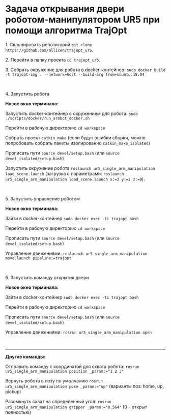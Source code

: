 # Задача открывания двери роботом-манипулятором UR5 при помощи алгоритма TrajOpt

<p>1. Склонировать репозиторий <code>git clone https://github.com/allicen/trajopt_ur5</code>.</p>

<p> 2. Перейти в папку проекта <code>cd trajopt_ur5</code>.</p>

<p> 3. Собрать окружение для робота в docker-контейнер: <code>sudo docker build -t trajopt-img . --network=host --build-arg from=ubuntu:18.04</code></p>

<p><br /></p>

<p> 4. Запустить робота</p>

<p><b>Новое окно терминала:</b></p>

<p>Запустить docker-контейнер с окружением для робота: <code>sudo ./scripts/docker/run_armbot_docker.sh</code></p>

<p>Перейти в рабочую директорию <code>cd workspace</code></p>

<p>Собрать проект <code>catkin_make</code> (если будут ошибки сборки, можно попробовать собрать пакеты изолированно <code>catkin_make_isolated</code>)</p>

<p>Прописать пути <code>source devel/setup.bash</code> (или <code>source devel_isolated/setup.bash</code>)</p>

<p>Запустить окружение робота <code>roslaunch ur5_single_arm_manipulation load_scene.launch</code> (загрузка с параметрами: <code>roslaunch ur5_single_arm_manipulation load_scene.launch x:=2 y:=2 z:=0</code>).</p>

<p><br /></p>

<p>5. Запустить управление роботом</p>

<p><b>Новое окно терминала:</b></p>

<p>Зайти в docker-контейнер <code>sudo docker exec -ti trajopt bash</code></p>

<p>Перейти в рабочую директорию <code>cd workspace</code></p>

<p>Прописать пути <code>source devel/setup.bash</code> (или <code>source devel_isolated/setup.bash</code>)</p>

<p>Управление движениями: <code>roslaunch ur5_single_arm_manipulation move.launch pipeline:=trajopt</code></p>

<p><br /></p>

<p>6. Запустить команду открытия двери</p>

<p><b>Новое окно терминала:</b></p>

<p>Зайти в docker-контейнер <code>sudo docker exec -ti trajopt bash</code></p>

<p>Перейти в рабочую директорию <code>cd workspace</code></p>

<p>Прописать пути <code>source devel/setup.bash</code> (или <code>source devel_isolated/setup.bash</code>)</p>

<p>Управление движениями: <code>rosrun ur5_single_arm_manipulation open</code></p>

<p><br /></p>

<hr />

<p><b>Другие команды:</b></p>

<p>Отправить команду с координатой для схвата робота: <code>rosrun ur5_single_arm_manipulation position _param:="1 2 3"</code></p>

<p>Вернуть робота в позу по умолчанию <code>rosrun ur5_single_arm_manipulation pose _param:="up"</code> (варианты поз: home, up, pickup)</p>

<p>Разомкнуть схват на определенный угол: <code>rosrun ur5_single_arm_manipulation gripper _param:="0.564"</code> (0 - открыт полностью)</p>
